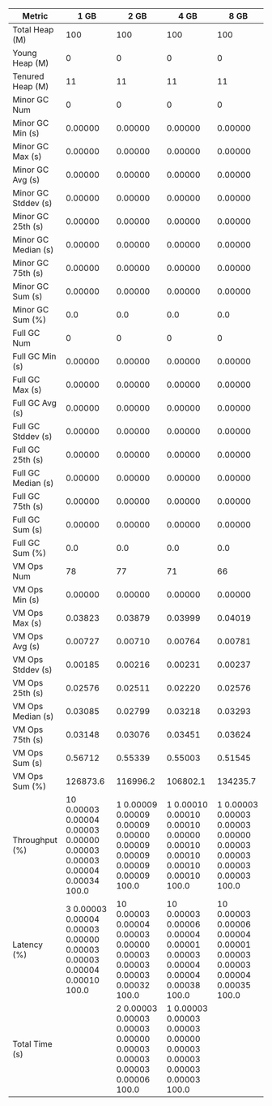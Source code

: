 | Metric | 1 GB | 2 GB | 4 GB | 8 GB |
|------|----|----|----|----|
| Total Heap (M) | 100 | 100 | 100 | 100 |
| Young Heap (M) | 0 | 0 | 0 | 0 |
| Tenured Heap (M) | 11 | 11 | 11 | 11 |
| Minor GC Num | 0 | 0 | 0 | 0 |
| Minor GC Min (s) | 0.00000 | 0.00000 | 0.00000 | 0.00000 |
| Minor GC Max (s) | 0.00000 | 0.00000 | 0.00000 | 0.00000 |
| Minor GC Avg (s) | 0.00000 | 0.00000 | 0.00000 | 0.00000 |
| Minor GC Stddev (s) | 0.00000 | 0.00000 | 0.00000 | 0.00000 |
| Minor GC 25th (s) | 0.00000 | 0.00000 | 0.00000 | 0.00000 |
| Minor GC Median (s) | 0.00000 | 0.00000 | 0.00000 | 0.00000 |
| Minor GC 75th (s) | 0.00000 | 0.00000 | 0.00000 | 0.00000 |
| Minor GC Sum (s) | 0.00000 | 0.00000 | 0.00000 | 0.00000 |
| Minor GC Sum (%) | 0.0 | 0.0 | 0.0 | 0.0 |
| Full GC Num | 0 | 0 | 0 | 0 |
| Full GC Min (s) | 0.00000 | 0.00000 | 0.00000 | 0.00000 |
| Full GC Max (s) | 0.00000 | 0.00000 | 0.00000 | 0.00000 |
| Full GC Avg (s) | 0.00000 | 0.00000 | 0.00000 | 0.00000 |
| Full GC Stddev (s) | 0.00000 | 0.00000 | 0.00000 | 0.00000 |
| Full GC 25th (s) | 0.00000 | 0.00000 | 0.00000 | 0.00000 |
| Full GC Median (s) | 0.00000 | 0.00000 | 0.00000 | 0.00000 |
| Full GC 75th (s) | 0.00000 | 0.00000 | 0.00000 | 0.00000 |
| Full GC Sum (s) | 0.00000 | 0.00000 | 0.00000 | 0.00000 |
| Full GC Sum (%) | 0.0 | 0.0 | 0.0 | 0.0 |
| VM Ops Num | 78 | 77 | 71 | 66 |
| VM Ops Min (s) | 0.00000 | 0.00000 | 0.00000 | 0.00000 |
| VM Ops Max (s) | 0.03823 | 0.03879 | 0.03999 | 0.04019 |
| VM Ops Avg (s) | 0.00727 | 0.00710 | 0.00764 | 0.00781 |
| VM Ops Stddev (s) | 0.00185 | 0.00216 | 0.00231 | 0.00237 |
| VM Ops 25th (s) | 0.02576 | 0.02511 | 0.02220 | 0.02576 |
| VM Ops Median (s) | 0.03085 | 0.02799 | 0.03218 | 0.03293 |
| VM Ops 75th (s) | 0.03148 | 0.03076 | 0.03451 | 0.03624 |
| VM Ops Sum (s) | 0.56712 | 0.55339 | 0.55003 | 0.51545 |
| VM Ops Sum (%) | 126873.6 | 116996.2 | 106802.1 | 134235.7 |
| Throughput (%) | 10	0.00003	0.00004	0.00003	0.00000	0.00003	0.00003	0.00004	0.00034	100.0 | 1	0.00009	0.00009	0.00009	0.00000	0.00009	0.00009	0.00009	0.00009	100.0 | 1	0.00010	0.00010	0.00010	0.00000	0.00010	0.00010	0.00010	0.00010	100.0 | 1	0.00003	0.00003	0.00003	0.00000	0.00003	0.00003	0.00003	0.00003	100.0 |
| Latency (%) | 3	0.00003	0.00004	0.00003	0.00000	0.00003	0.00003	0.00004	0.00010	100.0 | 10	0.00003	0.00004	0.00003	0.00000	0.00003	0.00003	0.00003	0.00032	100.0 | 10	0.00003	0.00006	0.00004	0.00001	0.00003	0.00004	0.00004	0.00038	100.0 | 10	0.00003	0.00006	0.00004	0.00001	0.00003	0.00003	0.00004	0.00035	100.0 |
| Total Time (s) |  | 2	0.00003	0.00003	0.00003	0.00000	0.00003	0.00003	0.00003	0.00006	100.0 | 1	0.00003	0.00003	0.00003	0.00000	0.00003	0.00003	0.00003	0.00003	100.0 |  |
